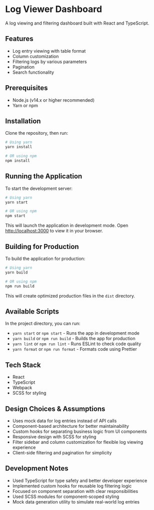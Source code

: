 # Log Viewer Dashboard

A log viewing and filtering dashboard built with React and TypeScript.

## Features

- Log entry viewing with table format
- Column customization
- Filtering logs by various parameters
- Pagination
- Search functionality

## Prerequisites

- Node.js (v14.x or higher recommended)
- Yarn or npm

## Installation

Clone the repository, then run:

```bash
# Using yarn
yarn install

# OR using npm
npm install
```

## Running the Application

To start the development server:

```bash
# Using yarn
yarn start

# OR using npm
npm start
```

This will launch the application in development mode. Open [http://localhost:3000](http://localhost:3000) to view it in your browser.

## Building for Production

To build the application for production:

```bash
# Using yarn
yarn build

# OR using npm
npm run build
```

This will create optimized production files in the `dist` directory.

## Available Scripts

In the project directory, you can run:

- `yarn start` or `npm start` - Runs the app in development mode
- `yarn build` or `npm run build` - Builds the app for production
- `yarn lint` or `npm run lint` - Runs ESLint to check code quality
- `yarn format` or `npm run format` - Formats code using Prettier

## Tech Stack

- React
- TypeScript
- Webpack
- SCSS for styling

## Design Choices & Assumptions

- Uses mock data for log entries instead of API calls
- Component-based architecture for better maintainability
- Custom hooks for separating business logic from UI components
- Responsive design with SCSS for styling
- Filter sidebar and column customization for flexible log viewing experience
- Client-side filtering and pagination for simplicity

## Development Notes

- Used TypeScript for type safety and better developer experience
- Implemented custom hooks for reusable log filtering logic
- Focused on component separation with clear responsibilities
- Used SCSS modules for component-scoped styling
- Mock data generation utility to simulate real-world log entries